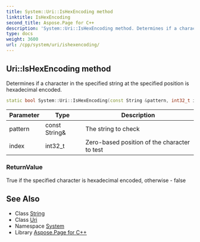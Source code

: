 ```yaml
---
title: System::Uri::IsHexEncoding method
linktitle: IsHexEncoding
second_title: Aspose.Page for C++
description: 'System::Uri::IsHexEncoding method. Determines if a character in the specified string at the specified position is hexadecimal encoded in C++.'
type: docs
weight: 3600
url: /cpp/system/uri/ishexencoding/
---
```

## Uri::IsHexEncoding method


Determines if a character in the specified string at the specified position is hexadecimal encoded.

```cpp
static bool System::Uri::IsHexEncoding(const String &pattern, int32_t index)
```


| Parameter | Type | Description |
| --- | --- | --- |
| pattern | const String\& | The string to check |
| index | int32_t | Zero-based position of the character to test |

### ReturnValue

True if the specified character is hexadecimal encoded, otherwise - false

## See Also

* Class [String](../../string/)
* Class [Uri](../)
* Namespace [System](../../)
* Library [Aspose.Page for C++](../../../)
